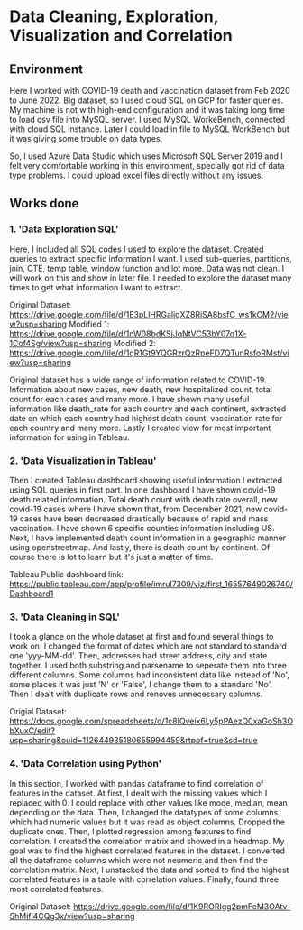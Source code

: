 # Data Cleaning, Exploration, Visualization and Correlation

## Environment
Here I worked with COVID-19 death and vaccination dataset from Feb 2020 to June 2022. Big dataset, so I used cloud SQL on GCP for faster queries.
My machine is not with high-end configuration and it was taking long time to load csv file into MySQL server. 
I used MySQL WorkeBench, connected with cloud SQL instance. Later I could load in file to MySQL WorkBench but it was giving some trouble on data types. 

So, I used Azure Data Studio which uses Microsoft SQL Server 2019 and I felt very comfortable working in this environment, specially got rid of data type problems. I could upload excel files directly without any issues. 


## Works done

### 1. 'Data Exploration SQL' 
Here, I included all SQL codes I used to explore the dataset. Created queries to extract specific information I want. I used sub-queries, partitions, join, CTE, temp table, window function and lot more. Data was not clean. I will work on this and show in later file. I needed to explore the dataset many times to get what information I want to extract. 

Original Dataset: https://drive.google.com/file/d/1E3pLlHRGaliqXZ8RiSA8bsfC_ws1kCM2/view?usp=sharing
Modified 1: https://drive.google.com/file/d/1nW08bdKSjJqNtVC53bY07q1X-1Cof4Sg/view?usp=sharing
Modified 2: https://drive.google.com/file/d/1qR1Gt9YQGRzrQzRpeFD7QTunRsfoRMst/view?usp=sharing

Original dataset has a wide range of information related to COVID-19. Information about new cases, new death, new hospitalized count, total count for each cases and many more. I have shown many useful information like death_rate for each country and each continent, extracted date on which each country had highest death count, vaccination rate for each country and many more. Lastly I created view for most important information for using in Tableau. 

### 2. 'Data Visualization in Tableau'
Then I created Tableau dashboard showing useful information I extracted using SQL queries in first part. In one dashboard I have shown covid-19 death related information. Total death count with death rate overall, new covid-19 cases where I have shown that, from December 2021, new covid-19 cases have been decreased drastically because of rapid and mass vaccination. I have shown 6 specific counties information including US. Next, I have implemented death count information in a geographic manner using openstreetmap. And lastly, there is death count by continent. Of course there is lot to learn but it's just a matter of time. 

Tableau Public dashboard link: https://public.tableau.com/app/profile/imrul7309/viz/first_16557649026740/Dashboard1

### 3. 'Data Cleaning in SQL'
I took a glance on the whole dataset at first and found several things to work on. I changed the format of dates which are not standard to standard one 'yyy-MM-dd'. Then, addresses had street address, city and state together. I used both substring and parsename to seperate them into three different columns. Some columns had inconsistent data like instead of 'No', some places it was just 'N' or 'False', I change them to a standard 'No'. Then I dealt with duplicate rows and renoves unnecessary columns. 

Origial Dataset: https://docs.google.com/spreadsheets/d/1c8IQveix6Ly5pPAezQ0xaGoSh3ObXuxC/edit?usp=sharing&ouid=112644935180655994459&rtpof=true&sd=true

### 4. 'Data Correlation using Python'

In this section, I worked with pandas dataframe to find correlation of features in the dataset. At first, I dealt with the missing values which I replaced with 0. I could replace with other values like mode, median, mean depending on the data. Then, I changed the datatypes of some columns which had numeric values but it was read as object columns. Dropped the duplicate ones. Then, I plotted regression among features to find correlation. I created the correlation matrix and showed in a headmap. My goal was to find the highest correlated features in the dataset. I converted all the dataframe columns which were not neumeric and then find the correlation matrix. Next, I unstacked the data and sorted to find the highest correlated features in a table with correlation values. Finally, found three most correlated features. 

Original Dataset: https://drive.google.com/file/d/1K9RORIgg2pmFeM3OAtv-ShMifi4CQg3x/view?usp=sharing
